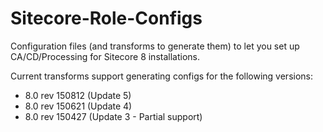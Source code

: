 # Sitecore-Role-Configs
Configuration files (and transforms to generate them) to let you set up CA/CD/Processing for Sitecore 8 installations.

Current transforms support generating configs for the following versions:

- 8.0 rev 150812 (Update 5)
- 8.0 rev 150621 (Update 4)
- 8.0 rev 150427 (Update 3 - Partial support)
